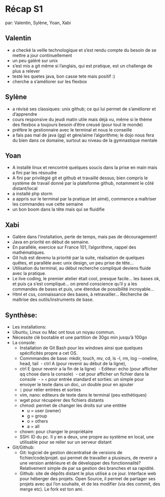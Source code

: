 # Récap S1

par: Valentin, Sylène, Yoan, Xabi


## Valentin

- a checké la veille technologique et s’est rendu compte du besoin de se mettre a jour continuellement
- un peu galéré sur unix
- s’est mis a git même si l’anglais, qui est pratique, est un challenge de plus a relever
- testé les quetes java, bon casse tete mais positif :)
- cherche a s’améliorer sur les flexbox
​

## Sylène

- a révisé ses classiques: unix github; ce qui lui permet de s’améliorer et d’apprendre
- cours responsive du jeudi matin utile mais déjà vu, même si le thème des flexbox a toujours besoin d’être creusé (pour tout le monde)
- préfère le gestionnaire avec le terminal et nous le conseille
- a fais pas mal de java (gg) et gère/aime l’algorithme; le dojo nous fera du bien dans ce domaine, surtout au niveau de la gymnastique mentale
​

## Yoan

- A installé linux et rencontré quelques soucis dans la prise en main mais a fini par les résoudre
- A fini par privilégié git et github et travaillé dessus; bien compris le système de travail donné par la plateforme github, notamment le côté distant/local
- a installé php storm
- a appris sur le terminal par la pratique (et aimé), commence a maîtriser les commandes vue cette semaine
- un bon boom dans la tête mais qui se fluidifie
​

## Xabi

- Galère dans l’installation, perte de temps, mais pas de découragement!
- Java en priorité en début de semaine.
- En parallèle, exercice sur France 101, l’algorithme, rappel des mathématiques.
- Git hub est devenu la priorité par la suite, réalisation de quelques quêtes, et parallèle avec unix design, un peu prise de tête…
- Utilisation du terminal, au début recherche compliqué deviens fluide avec la pratique.
- Le live coding, le premier atelier était cool, presque facile… les bases ok, et puis ça s’est compliqué… on prend conscience qu’il y a les commandes de bases et puis, une étendue de possibilité incroyable…
- Html et css, connaissance des bases, à retravailler… Recherche de maîtrise des outils/instruments de base.
​
## Synthèse:

- Les installations:
- Ubuntu, Linux ou Mac ont tous un noyau commun.
- Nécessite clé bootable et une partition de 30go min jusqu’à 100go
​
- La console:
    - Installation de Git Bash pour les windows ainsi que quelques spécificités propre a cet OS.
    - Commmandes de base: mkdir, touch, mv, cd, ls -l, rm, log --oneline, head, tail
​    - ctrl A (pour revenir au début de la ligne),
    - ctrl E (pour revenir a la fin de la ligne)
​    - Editeur: echo (pour afficher qq chose dans la console)
​    - cat pour afficher un fichier dans la console
​    - `>` `<` pour entrée standard et sorties: un simple pour envoyer le texte dans un doc, un double pour en ajouter
    - `|` pour relier entrées et sorties
    - vim, nano: editeurs de texte dans le terminal (peu esthétiques)
    - wget pour récupérer des fichiers distants
    - chmod: permet de changer les droits sur une entitée
        - u = user (owner)
        - g = group
        - o = others
        - a = all
    - chown: pour changer le propriétaire
    - SSH: ID du pc. Il y en a deux, une propre au système en local, une utilisable pour se relier sur un serveur distant
​
- Git/Github:
    - Git: logiciel de gestion décentralisé de versions de fichier/code/projet. qui permet de travailler a plusieurs, de revenir a une version antérieure et de développer des fonctionnalité? Relativement simple de par sa gestion des branches et sa rapidité.
    - Github: site de dépôts distant le plus utilisé a ce jour. Interface web pour héberger des projets. Open Source, il permet de partager ses projets avec qui l’on souhaite, et de les modifier (via des commit, des merge etc). Le fork est ton ami.
